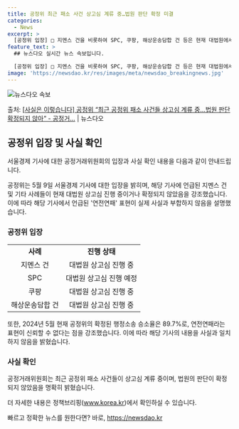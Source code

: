 ```yaml
---
title: 공정위 최근 패소 사건 상고심 계류 중…법원 판단 확정 미결
categories:
  - News
excerpt: >
  [공정위 입장] □ 지멘스 건을 비롯하여 SPC, 쿠팡, 해상운송담합 건 등은 현재 대법원에서 상고심이 진행…
feature_text: >
  ## 뉴스다오 실시간 뉴스 속보입니다.

  [공정위 입장] □ 지멘스 건을 비롯하여 SPC, 쿠팡, 해상운송담합 건 등은 현재 대법원에서 상고심이 진행…
image: 'https://newsdao.kr/res/images/meta/newsdao_breakingnews.jpg'
---
```


![뉴스다오 속보](https://newsdao.kr/res/images/meta/newsdao_breakingnews.jpg)

<p>출처: <a href="https://newsdao.kr/3808" rel="dofollow">[사실은 이렇습니다] 공정위 “최근 공정위 패소 사건들 상고심 계류 중…법원 판단 확정되지 않아” - 공정거…</a> | 뉴스다오</p>

<h2 data-ke-size="size26">공정위 입장 및 사실 확인</h2>
서울경제 기사에 대한 공정거래위원회의 입장과 사실 확인 내용을 다음과 같이 안내드립니다.

<p data-ke-size="size16">공정위는 5월 9일 서울경제 기사에 대한 입장을 밝히며, 해당 기사에 언급된 지멘스 건 및 기타 사례들이 현재 대법원 상고심 진행 중이거나 확정되지 않았음을 강조했습니다. 이에 따라 해당 기사에서 언급된 '연전연패' 표현이 실제 사실과 부합하지 않음을 설명했습니다.</p>

<h3>공정위 입장</h3>
<table>
    <tr>
        <td style="text-align: center; height: 17px;"><b>사례</b></td>
        <td style="text-align: center; height: 17px;"><b>진행 상태</b></td>
    </tr>
    <tr>
        <td style="text-align: center; height: 17px;">지멘스 건</td>
        <td style="text-align: center; height: 17px;">대법원 상고심 진행 중</td>
    </tr>
    <tr>
        <td style="text-align: center; height: 17px;">SPC</td>
        <td style="text-align: center; height: 17px;">대법원 상고심 진행 예정</td>
    </tr>
    <tr>
        <td style="text-align: center; height: 17px;">쿠팡</td>
        <td style="text-align: center; height: 17px;">대법원 상고심 진행 중</td>
    </tr>
    <tr>
        <td style="text-align: center; height: 17px;">해상운송담합 건</td>
        <td style="text-align: center; height: 17px;">대법원 상고심 진행 중</td>
    </tr>
</table>

<p data-ke-size="size16">또한, 2024년 5월 현재 공정위의 확정된 행정소송 승소율은 89.7%로, 연전연패라는 표현이 신뢰할 수 없다는 점을 강조했습니다. 이에 따라 해당 기사의 내용을 사실과 일치하지 않음을 밝혔습니다. </p>

<h3>사실 확인</h3>
<p data-ke-size="size16">공정거래위원회는 최근 공정위 패소 사건들이 상고심 계류 중이며, 법원의 판단이 확정되지 않았음을 명확히 밝혔습니다.</p>

<p data-ke-size="size16">더 자세한 내용은 정책브리핑(<a href="www.korea.kr">www.korea.kr</a>)에서 확인하실 수 있습니다.</p> 

빠르고 정확한 뉴스를 원한다면? 바로, <a href="https://newsdao.kr" rel="dofollow">https://newsdao.kr</a>


